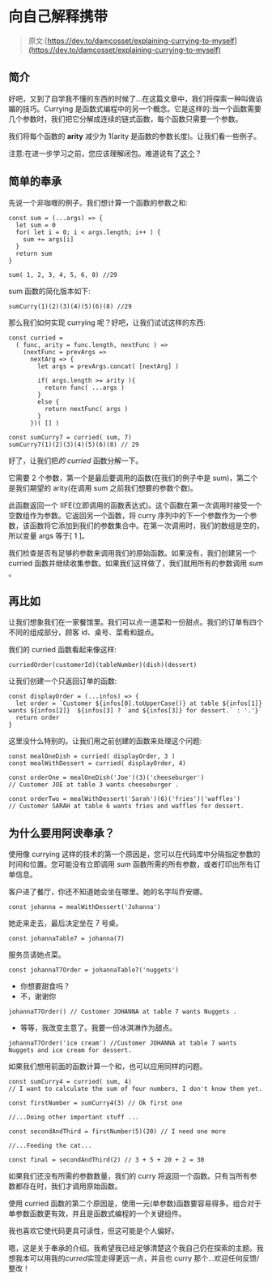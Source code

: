 # 向自己解释携带

> 原文:[https://dev.to/damcosset/explaining-currying-to-myself](https://dev.to/damcosset/explaining-currying-to-myself)

## 简介

好吧，又到了自学我不懂的东西的时候了...在这篇文章中，我们将探索一种叫做谄媚的技巧。Currying 是函数式编程中的另一个概念。它是这样的:当一个函数需要几个参数时，我们把它分解成连续的链式函数，每个函数只需要一个参数。

我们将每个函数的 **arity** 减少为 1(arity 是函数的参数长度)。让我们看一些例子。

注意:在进一步学习之前，您应该理解闭包。难道说有了[这个](https://dev.to/damcosset/explaining-closures-to-myself)？

## 简单的奉承

先说一个非咖喱的例子。我们想计算一个函数的参数之和:

```
const sum = (...args) => {
  let sum = 0
  for( let i = 0; i < args.length; i++ ) {
    sum += args[i]
  } 
  return sum
}

sum( 1, 2, 3, 4, 5, 6, 8) //29 
```

sum 函数的简化版本如下:

```
sumCurry(1)(2)(3)(4)(5)(6)(8) //29 
```

那么我们如何实现 currying 呢？好吧，让我们试试这样的东西:

```
const curried = 
  ( func, arity = func.length, nextFunc ) =>
    (nextFunc = prevArgs => 
      nextArg => {
        let args = prevArgs.concat( [nextArg] )

        if( args.length >= arity ){
          return func( ...args )
        } 
        else {
          return nextFunc( args )
        }
      })( [] )

const sumCurry7 = curried( sum, 7)
sumCurry7(1)(2)(3)(4)(5)(6)(8) // 29 
```

好了，让我们把*的 curried* 函数分解一下。

它需要 2 个参数，第一个是最后要调用的函数(在我们的例子中是 sum)，第二个是我们期望的 arity(在调用 sum 之前我们想要的参数个数)。

此函数返回一个 IIFE(立即调用的函数表达式)。这个函数在第一次调用时接受一个空数组作为参数。它返回另一个函数，将 curry 序列中的下一个参数作为一个参数，该函数将它添加到我们的参数集合中。在第一次调用时，我们的数组是空的，所以变量 args 等于[ 1 ]。

我们检查是否有足够的参数来调用我们的原始函数。如果没有，我们创建另一个 curried 函数并继续收集参数。如果我们这样做了，我们就用所有的参数调用 *sum* 。

## 再比如

让我们想象我们在一家餐馆里。我们可以点一道菜和一份甜点。我们的订单有四个不同的组成部分，顾客 id、桌号、菜肴和甜点。

我们的 curried 函数看起来像这样:

`curriedOrder(customerId)(tableNumber)(dish)(dessert)`

让我们创建一个只返回订单的函数:

```
const displayOrder = (...infos) => {
  let order = `Customer ${infos[0].toUpperCase()} at table ${infos[1]} wants ${infos[2]}  ${infos[3] ? `and ${infos[3]} for dessert.` : '.'}`
  return order
} 
```

这里没什么特别的。让我们用之前创建的函数来处理这个问题:

```
const mealOneDish = curried( displayOrder, 3 )
const mealWithDessert = curried( displayOrder, 4)

const orderOne = mealOneDish('Joe')(3)('cheeseburger')
// Customer JOE at table 3 wants cheeseburger .

const orderTwo = mealWithDessert('Sarah')(6)('fries')('waffles')
// Customer SARAH at table 6 wants fries and waffles for dessert. 
```

## 为什么要用阿谀奉承？

使用像 currying 这样的技术的第一个原因是，您可以在代码库中分隔指定参数的时间和位置。您可能没有立即调用 *sum* 函数所需的所有参数，或者打印出所有订单信息。

客户进了餐厅，你还不知道她会坐在哪里。她的名字叫乔安娜。

`const johanna = mealWithDessert('Johanna')`

她走来走去，最后决定坐在 7 号桌。

`const johannaTable7 = johanna(7)`

服务员请她点菜。

`const johannaT7Order = johannaTable7('nuggets')`

*   你想要甜食吗？
*   不，谢谢你

```
johannaT7Order() // Customer JOHANNA at table 7 wants Nuggets . 
```

*   等等，我改变主意了。我要一份冰淇淋作为甜点。

```
johannaT7Order('ice cream') //Customer JOHANNA at table 7 wants Nuggets and ice cream for dessert. 
```

如果我们想用前面的函数计算一个和，也可以应用同样的问题。

```
const sumCurry4 = curried( sum, 4) 
// I want to calculate the sum of four numbers, I don't know them yet.

const firstNumber = sumCurry4(3) // Ok first one

//...Doing other important stuff ...

const secondAndThird = firstNumber(5)(20) // I need one more

//...Feeding the cat...

const final = secondAndThird(2) // 3 + 5 + 20 + 2 = 30 
```

如果我们还没有所需的参数数量，我们的 curry 将返回一个函数。只有当所有参数都存在时，我们才调用原始函数。

使用 curried 函数的第二个原因是，使用一元(单参数)函数要容易得多。组合对于单参数函数更有效，并且是函数式编程的一个关键组件。

我也喜欢它使代码更具可读性，但这可能是个人偏好。

嗯，这是关于奉承的介绍。我希望我已经足够清楚这个我自己仍在探索的主题。我想我本可以用我的*curred*实现走得更远一点，并且也 curry 那个...欢迎任何反馈/整改！